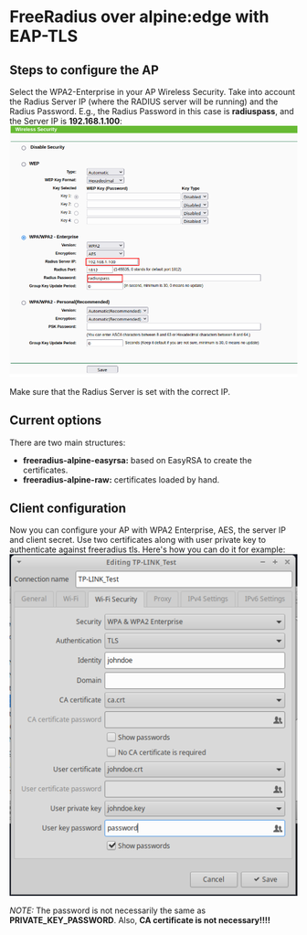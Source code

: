 # FreeRadius over alpine:edge with EAP-TLS

## Steps to configure the AP
Select the WPA2-Enterprise in your AP Wireless Security. Take into account the Radius Server IP (where the RADIUS server will be running) and the Radius Password. E.g., the Radius Password in this case is **radiuspass**, and the Server IP is **192.168.1.100**:
![](imgs/APSetup.png)

Make sure that the Radius Server is set with the correct IP.

## Current options
There are two main structures:
* **freeradius-alpine-easyrsa:** based on EasyRSA to create the certificates.
* **freeradius-alpine-raw:** certificates loaded by hand.

## Client configuration
Now you can configure your AP with WPA2 Enterprise, AES, the server IP and client secret.
Use two certificates along with user private key to authenticate against freeradius tls.
Here's how you can do it for example:
![](imgs/CPUAuthentication.png)

*NOTE:* The password is not necessarily the same as **PRIVATE_KEY_PASSWORD**. Also, **CA certificate is not necessary!!!!**